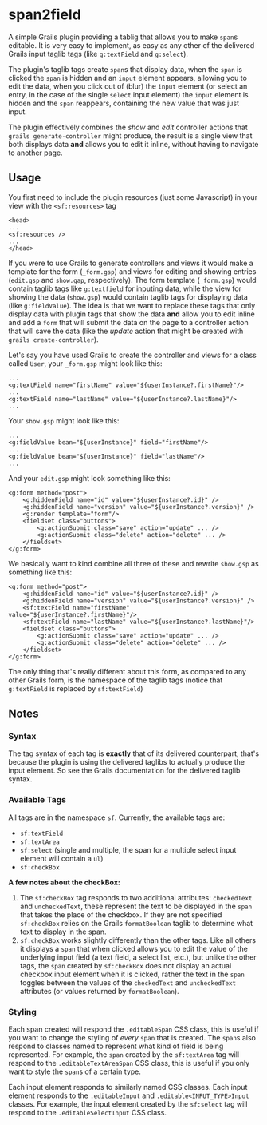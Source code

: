 span2field
===============
A simple Grails plugin providing a tablig that allows you to make `span`s editable.  It is very easy to implement, as easy as any other of the delivered Grails input taglib tags (like `g:textField` and `g:select`).  

The plugin's taglib tags create `span`s that display data, when the `span` is clicked the `span` is hidden and an `input` element appears, allowing you to edit the data, when you click out of (blur) the `input` element (or select an entry, in the case of the single `select` input element) the `input` element is hidden and the `span` reappears, containing the new value that was just input.

The plugin effectively combines the *show* and *edit* controller actions that `grails generate-controller` might produce, the result is a single view that both displays data **and** allows you to edit it inline, without having to navigate to another page.

## Usage
You first need to include the plugin resources (just some Javascript) in your view with the `<sf:resources>` tag
```grails
<head>
...
<sf:resources />
...
</head>
```
If you were to use Grails to generate controllers and views it would make a template for the form (`_form.gsp`) and views for editing and showing entries (`edit.gsp` and `show.gap`, respectively).  The form template (`_form.gsp`) would contain taglib tags like `g:textfield` for inputing data, while the view for showing the data (`show.gsp`) would contain taglib tags for displaying data (like `g:fieldValue`).  The idea is that we want to replace these tags that only display data with plugin tags that show the data **and** allow you to edit inline and add a `form` that will submit the data on the page to a controller action that will save the data (like the *update* action that might be created with `grails create-controller`).

Let's say you have used Grails to create the controller and views for a class called `User`, your `_form.gsp` might look like this:

```grails
...
<g:textField name="firstName" value="${userInstance?.firstName}"/>
...
<g:textField name="lastName" value="${userInstance?.lastName}"/>
...
```

Your `show.gsp` might look like this:
```grails
...
<g:fieldValue bean="${userInstance}" field="firstName"/>
...
<g:fieldValue bean="${userInstance}" field="lastName"/>
...
```
And your `edit.gsp` might look something like this:
```grails
<g:form method="post">
    <g:hiddenField name="id" value="${userInstance?.id}" />
    <g:hiddenField name="version" value="${userInstance?.version}" />
    <g:render template="form"/>
    <fieldset class="buttons">
        <g:actionSubmit class="save" action="update" ... />
        <g:actionSubmit class="delete" action="delete" ... />
	</fieldset>
</g:form>
```
We basically want to kind combine all three of these and rewrite `show.gsp` as something like this:
```grails
<g:form method="post">
    <g:hiddenField name="id" value="${userInstance?.id}" />
    <g:hiddenField name="version" value="${userInstance?.version}" />
    <sf:textField name="firstName" value="${userInstance?.firstName}"/>
    <sf:textField name="lastName" value="${userInstance?.lastName}"/>
    <fieldset class="buttons">
        <g:actionSubmit class="save" action="update" ... />
        <g:actionSubmit class="delete" action="delete" ... />
    </fieldset>
</g:form>
```
The only thing that's really different about this form, as compared to any other Grails form, is the namespace of the taglib tags (notice that `g:textField` is replaced by `sf:textField`)
## Notes


### Syntax
The tag syntax of each tag is **exactly** that of its delivered counterpart, that's because the plugin is using the delivered taglibs to actually produce the input element.  So see the Grails documentation for the delivered taglib syntax.


### Available Tags
All tags are in the namespace `sf`.
Currently, the available tags are:
* `sf:textField`
* `sf:textArea`
* `sf:select` (single and multiple, the span for a multiple select input element will contain a `ul`)
* `sf:checkBox`

**A few notes about the checkBox:**

1. The `sf:checkBox` tag responds to two additional attributes: `checkedText` and `uncheckedText`, these represent the text to be displayed in the `span` that takes the place of the checkbox.  If they are not specified `sf:checkBox` relies on the Grails `formatBoolean` taglib to determine what text to display in the span.
2. `sf:checkBox` works slightly differently than the other tags. Like all others it displays a `span` that when clicked allows you to edit the value of the underlying input field (a text field, a select list, etc.), but unlike the other tags, the `span` created by `sf:checkBox` does not display an actual checkbox input element when it is clicked, rather the text in the `span` toggles between the values of the `checkedText` and `uncheckedText` attributes (or values returned by `formatBoolean`).

### Styling
Each span created will respond the `.editableSpan` CSS class, this is useful if you want to change the styling of *every* `span` that is created.  The `span`s also respond to classes named to represent what kind of field is being represented.  For example, the `span` created by the `sf:textArea` tag will respond to the `.editableTextAreaSpan` CSS class, this is useful if you only want to style the `span`s of a certain type.

Each input element responds to similarly named CSS classes.  Each input element responds to the  `.editableInput` and `.editable<INPUT_TYPE>Input` classes.  For example, the input element created by the `sf:select` tag will respond to the `.editableSelectInput` CSS class. 


